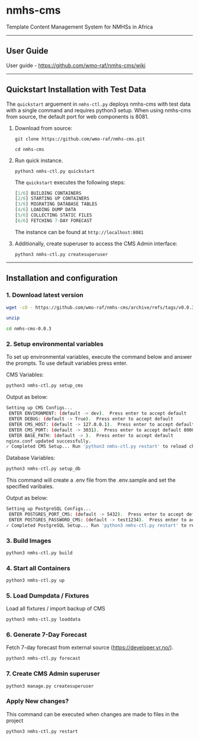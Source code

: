# nmhs-cms

Template Content Management System for NMHSs in Africa

---

## User Guide

User guide - https://github.com/wmo-raf/nmhs-cms/wiki

---
## Quickstart Installation with Test Data

The `quickstart` arguement in `nmhs-ctl.py` deploys nmhs-cms with test data with a single command and requires python3 setup. When using nmhs-cms from source, the default port for web components is 8081.

1. Download from source:

    `git clone https://github.com/wmo-raf/nmhs-cms.git`

    `cd nmhs-cms`

2. Run quick instance.

    `python3 nmhs-ctl.py quickstart`


    The `quickstart` executes the following steps:

    ```py
    [1/6] BUILDING CONTAINERS
    [2/6] STARTING UP CONTAINERS 
    [3/6] MIGRATING DATABASE TABLES
    [4/6] LOADING DUMP DATA
    [5/6] COLLECTING STATIC FILES
    [6/6] FETCHING 7-DAY FORECAST
    ```

    The instance can be found at `http://localhost:8081`

3. Additionally, create superuser to access the CMS Admin interface:

    `python3 nmhs-ctl.py createsuperuser`

---

## Installation and configuration

### 1. Download latest version

```sh
wget -cO - https://github.com/wmo-raf/nmhs-cms/archive/refs/tags/v0.0.3.zip > nmhs-cms.zip
```

```sh
unzip
```

```sh
cd nmhs-cms-0.0.3
```

### 2. Setup environmental variables

To set up environmental variables, execute the command below and answer the prompts. To use default variables press enter.

CMS Variables:

```sh
python3 nmhs-ctl.py setup_cms
```

Output as below:

```sh
Setting up CMS Configs...
 ENTER ENVIRONMENT: (default -> dev).  Press enter to accept default
 ENTER DEBUG: (default -> True).  Press enter to accept default
 ENTER CMS_HOST: (default -> 127.0.0.1).  Press enter to accept default
 ENTER CMS_PORT: (default -> 3031).  Press enter to accept default 8000
 ENTER BASE_PATH: (default -> ).  Press enter to accept default
nginx.conf updated successfully.
✓ Completed CMS Setup... Run 'python3 nmhs-ctl.py restart' to reload changes
```

Database Variables:

```sh
python3 nmhs-ctl.py setup_db
```

This command will create a .env file from the .env.sample and set the specified varibales.

Output as below:

```sh
Setting up PostgreSQL Configs...
 ENTER POSTGRES_PORT_CMS: (default -> 5432).  Press enter to accept default
 ENTER POSTGRES_PASSWORD_CMS: (default -> test1234).  Press enter to accept default
✓ Completed PostgreSQL Setup... Run 'python3 nmhs-ctl.py restart' to reload changes
```

### 3. Build Images

```sh
python3 nmhs-ctl.py build
```

### 4. Start all Containers

```sh
python3 nmhs-ctl.py up
```

### 5. Load Dumpdata / Fixtures

Load all fixtures / import backup of CMS

```sh
python3 nmhs-ctl.py loaddata
```

### 6. Generate 7-Day Forecast

Fetch 7-day forecast from external source (https://developer.yr.no/).

```sh
python3 nmhs-ctl.py forecast
```

### 7. Create CMS Admin superuser

```sh
python3 manage.py createsuperuser
```

### Apply New changes?

This command can be executed when changes are made to files in the project 

```sh
python3 nmhs-ctl.py restart
```

